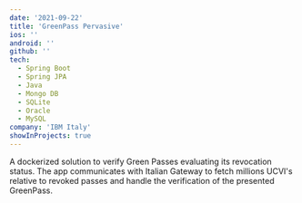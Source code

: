 ```yaml
---
date: '2021-09-22'
title: 'GreenPass Pervasive'
ios: ''
android: ''
github: ''
tech:
  - Spring Boot
  - Spring JPA
  - Java
  - Mongo DB
  - SQLite
  - Oracle
  - MySQL
company: 'IBM Italy'
showInProjects: true
---
```


A dockerized solution to verify Green Passes evaluating its revocation status. The app communicates with Italian Gateway to fetch millions
UCVI's relative to revoked passes and handle the verification of the presented GreenPass.
